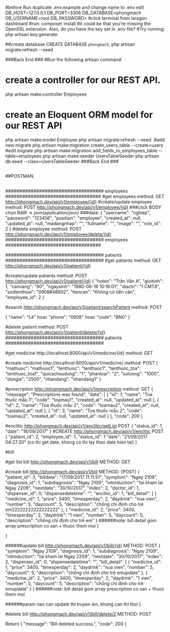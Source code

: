 #before Run
  duplicate .env.example and change name to .env
  edit
    DB_HOST=127.0.0.1
    DB_PORT=3306
    DB_DATABASE=phongmach            
    DB_USERNAME=root
    DB_PASSWORD=
#click terminal from laragon dashboard
#run:
  composer install
#it could be that you're missing the OpenSSL extension. Also, do you have the key set in .env file?
#Try running:
  php artisan key:generate

##create database
CREATE DATABASE `phongmach`;
php artisan migrate:refresh --seed


###Back End ###
#Run the following artisan command:
# create a controller for our REST API.
  php artisan make:controller Employees
# create an Eloquent ORM model for our REST API
  php artisan make:model Employee
  php artisan migrate:refresh --seed`
#add new migrate
  php artisan make:migration create_users_table --create=users
#edit migrate
  php artisan make:migration add_fields_to_employees_table --table=employees
  php artisan make:seeder UsersTableSeeder
  php artisan db:seed --class=UsersTableSeeder
###Back End ###

##
##POSTMAN
##

################################### employees ##################################
#get employees
method: GET
http://phongmach.dev/api/v1/employee/{id}
#create/update employee
method: POST
http://phongmach.dev/api/v1/employee/{id}
###click BODY chọn RAW -> json(application/json)
###data:
{
	 "username": "nghiep",
    "password": "123456",
    "position": "employee",
    "created_at": null,
    "updated_at": null,
    "madangnhap": "",
    "fullname": "",
    "image": "",
    "role_id": 2
}
#delete employee
method: POST
http://phongmach.dev/api/v1/employee/delete/{id}
################################### employees ##################################

################################### patients ###################################
#get patients
method: GET
http://phongmach.dev/api/v1/patient/{id}

#create/update patients
method: POST
http://phongmach.dev/api/v1/patient/{id}
{
    "hoten": "Trần Văn A",
    "gioitinh": 1,
    "cannang": "80",
    "ngaysinh": "1980-08-16 10:16:01",
    "diachi": "1 CMT8",
    "sodienthoai": "0908848602",
    "tiencan": "Không có tiền căn",
    "employee_id": 2
}


#search
http://phongmach.dev/api/v1/patient/searchPatient
method: POST

{
  "name": "Lê" hoac "phone": "0908" hoac "code": "BN0"
}

#delete patient
method: POST
http://phongmach.dev/api/v1/patient/delete/{id}
################################### patients ###################################





#get medicine
http://localhost:8000/api/v1/medicine/{id}
method: GET

#create medicine
http://localhost:8000/api/v1/medicine/
method: POST
{
	"mathuoc": "mathuoc1",
	"tenthuoc": "tenthuoc1",
	"tenthuoc_toa": "tenthuoc_toa1",
	"quicachsudung": "1",
	"phanloai": "2",
	"soluong": "1000",
	"dongia": "2500",
	"nhandang": "nhandang1"
}


#prescription
http://phongmach.dev/api/v1/prescription
method: GET
{
    "message": "Prescriptions was found",
    "data": [
        {
            "id": 1,
            "name": "Toa thuốc mẫu 1",
            "code": "toamau1",
            "created_at": null,
            "updated_at": null
        },
        {
            "id": 2,
            "name": "Toa thuốc mẫu 2",
            "code": "toamau2",
            "created_at": null,
            "updated_at": null
        },
        {
            "id": 3,
            "name": "Toa thuốc mẫu 2",
            "code": "toamau2",
            "created_at": null,
            "updated_at": null
        }
    ],
    "code": 200
}

#enclitic
http://phongmach.dev/api/v1/enclitic/getList
POST
{
  "status_id": 1,
  "date": "18/09/2017"
}
 #CREATE 
 http://phongmach.dev/api/v1/enclitic
 POST
{
  "patient_id": 2,
    "employee_id": 1,
    "status_id": 1
    "date": "21/09/2017 04:27:20" (co thi get date, khong co thi lay theo date hien tai)
}



#bill

#get list bill
http://phongmach.dev/api/v1/bill
METHOD: GET


#create bill
http://phongmach.dev/api/v1/bill
METHOD: {POST}
{
  "patient_id": 3,
    "billdate": "17/09/2017 11:11:51",
    "symptom": "Ngay 2109",
    "diagnosis_id": 1,
    "subdiagnosis": "Ngay 2109",
    "introduction": "tai kham lai Ngay 2209",
    "nextdate": "30/10/2017",
    "index": 2,
    "doctor_id": 1,
    "dispenser_id": 0,
    "dispensedatetime": "",
    "enclitic_id": 1,
    "bill_detail": [
      {
        "medicine_id": 1,
        "price": 3400,
        "timesperday": 2,
        "daydrink": "nua vien",
        "number": 5,
        "daycount": 5,
          "description": "chống chỉ định cho trẻ em22222222222222222"
      },
      {
        "medicine_id": 2,
        "price": 3400,
        "timesperday": 2,
        "daydrink": "1 vien",
        "number": 5,
        "daycount": 5,
        "description": "chống chỉ định cho trẻ em"
        }
######note: bill detail gom array prescription co san + thuoc them moi
      ]
    
}


######update bill
http://phongmach.dev/api/v1/bill/{id}
METHOD: POST
{
    "symptom": "Ngay 2109",
    "diagnosis_id": 1,
    "subdiagnosis": "Ngay 2109",
    "introduction": "tai kham lai Ngay 2209",
    "nextdate": "30/10/2017",
    "index": 2,
    "dispenser_id": 0,
    "dispensedatetime": "",
    "bill_detail": [
      {
        "medicine_id": 1,
            "price": 3400,
            "timesperday": 2,
            "daydrink": "nua vien",
            "number": 5,
            "daycount": 5,
          "description": "chống chỉ định cho trẻ emupdate"
      },
      {
            "medicine_id": 2,
            "price": 3400,
            "timesperday": 2,
            "daydrink": "1 vien",
            "number": 5,
            "daycount": 5,
            "description": "chống chỉ định cho trẻ emupdate"
        }
      ]
######note: bill detail gom array prescription co san + thuoc them moi

######param nao can update thi truyen len, khong can thi thoi
}

#delete bill 
http://phongmach.dev/api/v1/bill/delete/2
METHOD: POST

Return {
    "message": "Bill deleted success.",
    "code": 200
}